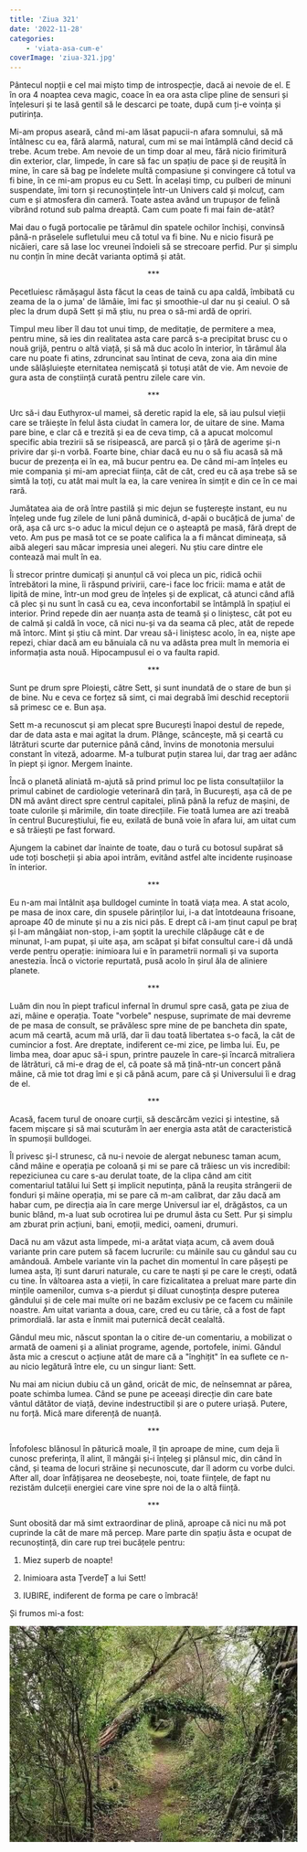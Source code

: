 ```yaml
---
title: 'Ziua 321'
date: '2022-11-28'
categories:
    - 'viata-asa-cum-e'
coverImage: 'ziua-321.jpg'
---
```


Pântecul nopții e cel mai mișto timp de introspecție, dacă ai nevoie de el. E în ora 4 noaptea ceva magic, coace în ea ora asta clipe pline de sensuri și înțelesuri și te lasă gentil să le descarci pe toate, după cum ți-e voința și putirința.

Mi-am propus aseară, când mi-am lăsat papucii-n afara somnului, să mă întâlnesc cu ea, fără alarmă, natural, cum mi se mai întâmplă când decid că trebe. Acum trebe. Am nevoie de un timp doar al meu, fără nicio firimitură din exterior, clar, limpede, în care să fac un spațiu de pace și de reușită în mine, în care să bag pe îndelete multă compasiune și convingere că totul va fi bine, în ce mi-am propus eu cu Sett. În același timp, cu pulberi de minuni suspendate, îmi torn și recunoștințele într-un Univers cald și molcuț, cam cum e și atmosfera din cameră. Toate astea având un trupușor de felină vibrând rotund sub palma dreaptă. Cam cum poate fi mai fain de-atât?

Mai dau o fugă portocalie pe tărâmul din spatele ochilor închiși, convinsă până-n prăselele sufletului meu că totul va fi bine. Nu e nicio fisură pe nicăieri, care să lase loc vreunei îndoieli să se strecoare perfid. Pur și simplu nu conțin în mine decât varianta optimă și atât.

<p style="text-align: center;">***</p>

Pecetluiesc rămășagul ăsta făcut la ceas de taină cu apa caldă, îmbibată cu zeama de la o juma' de lămâie, îmi fac și smoothie-ul dar nu și ceaiul. O să plec la drum după Sett și mă știu, nu prea o să-mi ardă de opriri.

Timpul meu liber îl dau tot unui timp, de meditație, de permitere a mea, pentru mine, să ies din realitatea asta care parcă s-a precipitat brusc cu o nouă grijă, pentru o altă viață, și să mă duc acolo în interior, în tărâmul ăla care nu poate fi atins, zdruncinat sau întinat de ceva, zona aia din mine unde sălășluiește eternitatea nemișcată și totuși atât de vie. Am nevoie de gura asta de conștiință curată pentru zilele care vin.

<p style="text-align: center;">***</p>

Urc să-i dau Euthyrox-ul mamei, să deretic rapid la ele, să iau pulsul vieții care se trăiește în felul ăsta ciudat în camera lor, de uitare de sine. Mama pare bine, e clar că e trezită și ea de ceva timp, că a apucat molcomul specific abia trezirii să se risipească, are parcă și o țâră de agerime și-n privire dar și-n vorbă. Foarte bine, chiar dacă eu nu o să fiu acasă să mă bucur de prezența ei în ea, mă bucur pentru ea. De când mi-am înțeles eu mie compania și mi-am apreciat ființa, cât de cât, cred eu că așa trebe să se simtă la toți, cu atât mai mult la ea, la care venirea în simțit e din ce în ce mai rară.

Jumătatea aia de oră între pastilă și mic dejun se fușterește instant, eu nu înțeleg unde fug zilele de luni până duminică, d-apăi o bucățică de juma' de oră, așa că urc s-o aduc la micul dejun ce o așteaptă pe masă, fără drept de veto. Am pus pe masă tot ce se poate califica la a fi mâncat dimineața, să aibă alegeri sau măcar impresia unei alegeri. Nu știu care dintre ele contează mai mult în ea.

Îi strecor printre dumicați și anunțul că voi pleca un pic, ridică ochii întrebători la mine, îi răspund privirii, care-i face loc fricii: mama e atât de lipită de mine, într-un mod greu de înțeles și de explicat, că atunci când află că plec și nu sunt în casă cu ea, ceva inconfortabil se întâmplă în spațiul ei interior. Prind repede din aer nuanța asta de teamă și o liniștesc, cât pot eu de calmă și caldă în voce, că nici nu-și va da seama că plec, atât de repede mă întorc. Mint și știu că mint. Dar vreau să-i liniștesc acolo, în ea, niște ape repezi, chiar dacă am eu bănuiala că nu va adăsta prea mult în memoria ei informația asta nouă. Hipocampusul ei o va faulta rapid.

<p style="text-align: center;">***</p>

Sunt pe drum spre Ploiești, către Sett, și sunt inundată de o stare de bun și de bine. Nu e ceva ce forțez să simt, ci mai degrabă îmi deschid receptorii să primesc ce e. Bun așa.

Sett m-a recunoscut și am plecat spre București înapoi destul de repede, dar de data asta e mai agitat la drum. Plânge, scâncește, mă și ceartă cu lătrături scurte dar puternice până când, învins de monotonia mersului constant în viteză, adoarme. M-a tulburat puțin starea lui, dar trag aer adânc în piept și ignor. Mergem înainte.

Încă o planetă aliniată m-ajută să prind primul loc pe lista consultațiilor la primul cabinet de cardiologie veterinară din țară, în București, așa că de pe DN mă avânt direct spre centrul capitalei, plină până la refuz de mașini, de toate culorile și mărimile, din toate direcțiile. Fie toată lumea are azi treabă în centrul Bucureștiului, fie eu, exilată de bună voie în afara lui, am uitat cum e să trăiești pe fast forward.

Ajungem la cabinet dar înainte de toate, dau o tură cu botosul supărat să ude toți boscheții și abia apoi intrăm, evitând astfel alte incidente rușinoase în interior.

<p style="text-align: center;">***</p>

Eu n-am mai întâlnit așa bulldogel cuminte în toată viața mea. A stat acolo, pe masa de inox care, din spusele părinților lui, i-a dat întotdeauna frisoane, aproape 40 de minute și nu a zis nici pâs. E drept că i-am ținut capul pe braț și l-am mângâiat non-stop, i-am șoptit la urechile clăpăuge cât e de minunat, l-am pupat, și uite așa, am scăpat și bifat consultul care-i dă undă verde pentru operație: inimioara lui e în parametrii normali și va suporta anestezia. Încă o victorie repurtată, pusă acolo în șirul ăla de aliniere planete.

<p style="text-align: center;">***</p>

Luăm din nou în piept traficul infernal în drumul spre casă, gata pe ziua de azi, mâine e operația. Toate "vorbele" nespuse, suprimate de mai devreme de pe masa de consult, se prăvălesc spre mine de pe bancheta din spate, acum mă ceartă, acum mă urlă, dar îi dau toată libertatea s-o facă, la cât de cumincior a fost. Are dreptate, indiferent ce-mi zice, pe limba lui. Eu, pe limba mea, doar apuc să-i spun, printre pauzele în care-și încarcă mitraliera de lătrături, că mi-e drag de el, că poate să mă țină-ntr-un concert până mâine, că mie tot drag îmi e și că până acum, pare că și Universului îi e drag de el.

<p style="text-align: center;">***</p>

Acasă, facem turul de onoare curții, să descărcăm vezici și intestine, să facem mișcare și să mai scuturăm în aer energia asta atât de caracteristică în spumoșii bulldogei.

Îl privesc și-l strunesc, că nu-i nevoie de alergat nebunesc taman acum, când mâine e operația pe coloană și mi se pare că trăiesc un vis incredibil: repeziciunea cu care s-au derulat toate, de la clipa când am citit comentariul tatălui lui Sett și implicit neputința, până la reușita strângerii de fonduri și mâine operația, mi se pare că m-am calibrat, dar zău dacă am habar cum, pe direcția aia în care merge Universul iar el, drăgăstos, ca un bunic blând, m-a luat sub ocrotirea lui pe drumul ăsta cu Sett. Pur și simplu am zburat prin acțiuni, bani, emoții, medici, oameni, drumuri.

Dacă nu am văzut asta limpede, mi-a arătat viața acum, că avem două variante prin care putem să facem lucrurile: cu mâinile sau cu gândul sau cu amândouă. Ambele variante vin la pachet din momentul în care pășești pe lumea asta, îți sunt daruri naturale, cu care te naști și pe care le crești, odată cu tine. În vâltoarea asta a vieții, în care fizicalitatea a preluat mare parte din mințile oamenilor, cumva s-a pierdut și diluat cunoștința despre puterea gândului și de cele mai multe ori ne bazăm exclusiv pe ce facem cu mâinile noastre. Am uitat varianta a doua, care, cred eu cu tărie, că a fost de fapt primordială. Iar asta e înmiit mai puternică decât cealaltă.

Gândul meu mic, născut spontan la o citire de-un comentariu, a mobilizat o armată de oameni și a aliniat programe, agende, portofele, inimi. Gândul ăsta mic a crescut o acțiune atât de mare că a "înghițit" în ea suflete ce n-au nicio legătură între ele, cu un singur liant: Sett.

Nu mai am niciun dubiu că un gând, oricât de mic, de neînsemnat ar părea, poate schimba lumea. Când se pune pe aceeași direcție din care bate vântul dătător de viață, devine indestructibil și are o putere uriașă. Putere, nu forță. Mică mare diferență de nuanță.

<p style="text-align: center;">***</p>

Înfofolesc blănosul în păturică moale, îl țin aproape de mine, cum deja îi cunosc preferința, îl alint, îl mângâi și-i înțeleg și plânsul mic, din când în când, și teama de locuri străine și necunoscute, dar îl adorm cu vorbe dulci. After all, doar înfățișarea ne deosebește, noi, toate ființele, de fapt nu rezistăm dulceții energiei care vine spre noi de la o altă ființă.

<p style="text-align: center;">***</p>

Sunt obosită dar mă simt extraordinar de plină, aproape că nici nu mă pot cuprinde la cât de mare mă percep. Mare parte din spațiu ăsta e ocupat de recunoștință, din care rup trei bucățele pentru:

1. Miez superb de noapte!

2. Inimioara asta ȚverdeȚ a lui Sett!

3. IUBIRE, indiferent de forma pe care o îmbracă!

Și frumos mi-a fost:

![](images/321.jpeg)
